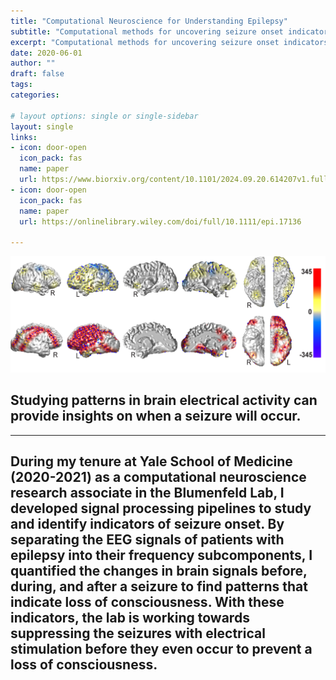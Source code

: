 ```yaml
---
title: "Computational Neuroscience for Understanding Epilepsy"
subtitle: "Computational methods for uncovering seizure onset indicators in brain signals"
excerpt: "Computational methods for uncovering seizure onset indicators in brain signals"
date: 2020-06-01
author: ""
draft: false
tags:
categories:

# layout options: single or single-sidebar
layout: single
links:
- icon: door-open
  icon_pack: fas
  name: paper
  url: https://www.biorxiv.org/content/10.1101/2024.09.20.614207v1.full.pdf
- icon: door-open
  icon_pack: fas
  name: paper
  url: https://onlinelibrary.wiley.com/doi/full/10.1111/epi.17136

---
```


![Epilepsy](brain.png)

## Studying patterns in brain electrical activity can provide insights on when a seizure will occur.  

---

During my tenure at Yale School of Medicine (2020-2021) as a computational neuroscience research associate in the Blumenfeld Lab, I developed signal processing pipelines to study and identify indicators of seizure onset. By separating the EEG signals of patients with epilepsy into their frequency subcomponents, I quantified the changes in brain signals before, during, and after a seizure to find patterns that indicate loss of consciousness. With these indicators, the lab is working towards suppressing the seizures with electrical stimulation before they even occur to prevent a loss of consciousness.  
---